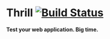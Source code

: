 # Thrill [![Build Status](https://secure.travis-ci.org/ozanturgut/thrill.png?branch=master)](http://travis-ci.org/ozanturgut/thrill)

**Test your web application. Big time.**